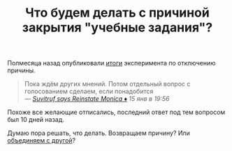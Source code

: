 ﻿---
title: "Что будем делать с причиной закрытия &quot;учебные задания&quot;?"
se.owner.user_id: 215103
se.owner.display_name: "HolyBlackCat"
se.owner.link: "https://ru.meta.stackoverflow.com/users/215103/holyblackcat"
se.link: "https://ru.meta.stackoverflow.com/questions/10070/%d0%a7%d1%82%d0%be-%d0%b1%d1%83%d0%b4%d0%b5%d0%bc-%d0%b4%d0%b5%d0%bb%d0%b0%d1%82%d1%8c-%d1%81-%d0%bf%d1%80%d0%b8%d1%87%d0%b8%d0%bd%d0%be%d0%b9-%d0%b7%d0%b0%d0%ba%d1%80%d1%8b%d1%82%d0%b8%d1%8f-%d1%83%d1%87%d0%b5%d0%b1%d0%bd%d1%8b%d0%b5-%d0%b7%d0%b0%d0%b4%d0%b0%d0%bd%d0%b8%d1%8f"
se.question_id: 10070
se.post_type: question
se.score: 16
---
<p>Полмесяца назад опубликовали <a href="https://ru.meta.stackoverflow.com/questions/10013/">итоги</a> эксперимента по отключению причины.</p>

<blockquote>
  <p>Пока ждём других мнений. Потом отдельный вопрос с голосованием сделаем, если понадобится<br>
  <em>— <a href="https://ru.meta.stackoverflow.com/questions/10013/10016#comment41841_10013">Suvitruf says Reinstate Monica ♦</a> 15 янв в 19:56</em></p>
</blockquote>

<p>Похоже все желающие отписались, последний ответ под тем вопросом был 10 дней назад.</p>

<p>Думаю пора решать, что делать. Возвращаем причину? Или <a href="https://ru.meta.stackoverflow.com/a/10036/215103">объединяем с другой</a>?</p>

